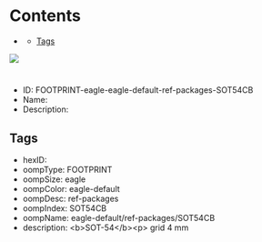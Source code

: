 



Contents
========

* [](#)
	* [Tags](#tags)
  
![][im]
# 

- ID: FOOTPRINT-eagle-eagle-default-ref-packages-SOT54CB
- Name: 
- Description: 

## Tags

- hexID: 
- oompType: FOOTPRINT
- oompSize: eagle
- oompColor: eagle-default
- oompDesc: ref-packages
- oompIndex: SOT54CB
- oompName: eagle-default/ref-packages/SOT54CB
- description: &lt;b&gt;SOT-54&lt;/b&gt;&lt;p&gt;&#xD;
grid 4 mm



[im]: image.png
